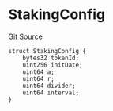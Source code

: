 # StakingConfig
[Git Source](https://github.com/nayms/contracts-v3/blob/08976c385ed293c18988aa46a13c47179dbb0a28/src/shared/FreeStructs.sol)


```solidity
struct StakingConfig {
    bytes32 tokenId;
    uint256 initDate;
    uint64 a;
    uint64 r;
    uint64 divider;
    uint64 interval;
}
```

